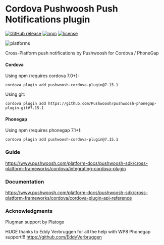 Cordova Pushwoosh Push Notifications plugin
===================================================

[![GitHub release](https://img.shields.io/github/release/Pushwoosh/pushwoosh-phonegap-plugin.svg?style=flat-square)](https://github.com/Pushwoosh/pushwoosh-phonegap-plugin/releases) 
[![npm](https://img.shields.io/npm/v/pushwoosh-cordova-plugin.svg)](https://www.npmjs.com/package/pushwoosh-cordova-plugin)
[![license](https://img.shields.io/npm/l/pushwoosh-cordova-plugin.svg)](https://www.npmjs.com/package/pushwoosh-cordova-plugin)

![platforms](https://img.shields.io/badge/platforms-android%20%7C%20ios%20%7C%20wp8%20%7C%20windows%20-yellowgreen.svg)

Cross-Platform push notifications by Pushwoosh for Cordova / PhoneGap

#### Cordova

Using npm (requires cordova 7.0+):

```
cordova plugin add pushwoosh-cordova-plugin@7.15.1
```

Using git:

```
cordova plugin add https://github.com/Pushwoosh/pushwoosh-phonegap-plugin.git#7.15.1
```

#### Phonegap

Using npm (requires phonegap 7.1+):

```
cordova plugin add pushwoosh-cordova-plugin@7.15.1
```

### Guide

https://www.pushwoosh.com/platform-docs/pushwoosh-sdk/cross-platform-frameworks/cordova/integrating-cordova-plugin

### Documentation

https://www.pushwoosh.com/platform-docs/pushwoosh-sdk/cross-platform-frameworks/cordova/cordova-plugin-api-reference

### Acknowledgments
Plugman support by Platogo

HUGE thanks to Eddy Verbruggen for all the help with WP8 Phonegap support!!!
https://github.com/EddyVerbruggen
